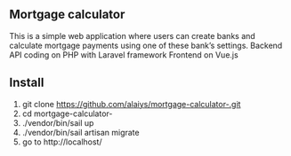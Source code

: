 ## Mortgage calculator

This is a simple web application where users can create banks and calculate mortgage payments using one of these bank’s settings.
Backend API coding on PHP with Laravel framework
Frontend on Vue.js

## Install

1. git clone https://github.com/alaiys/mortgage-calculator-.git
2. cd mortgage-calculator-
3. ./vendor/bin/sail up
4. ./vendor/bin/sail artisan migrate
5. go to http://localhost/
